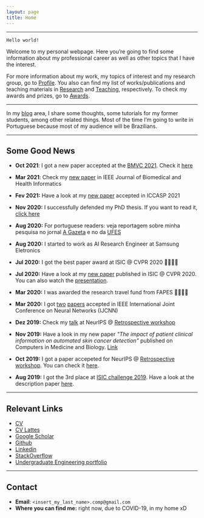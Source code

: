```yaml
---
layout: page
title: Home
---
```

___
`Hello world!` 

Welcome to my personal webpage. 
Here you’re going to find some information about my professional career as well as other topics that I have the interest.

For more information about my work, my topics of interest and my research group, go to [Profile](profile). You also can find my list of works/publications and teaching materials in [Research](research) and [Teaching](Teaching), respectively. To check my awards and prizes, go to [Awards](awards).

___
In my [blog](blog) area, I share some thoughts, some tutorials for my former students, among other related things. Most of the time I’m going to write in Portuguese because most of my audience will be Brazilians. 

___

## Some Good News

+ **Oct 2021**: I got a new paper accepted at the [BMVC 2021](https://www.bmvc2021.com/). Check it [here](https://arxiv.org/abs/2110.09380)

+ **Mar 2021**: Check my [new paper](https://ieeexplore.ieee.org/document/9364366) in IEEE Journal of Biomedical and Health Informatics

+ **Fev 2021:** Have a look at my [new paper](https://arxiv.org/pdf/2102.11771.pdf) accepted in ICCASP 2021

+ **Nov 2020:** I successfully defended my PhD thesis. If you want to read it, [click here](https://informatica.ufes.br/en/pos-graduacao/PPGI/thesis-details?id=14992)

+ **Aug 2020:** For portuguese readers: veja reportagem sobre minha pesquisa no jornal [A Gazeta](https://www.agazeta.com.br/revista-ag/vida/aluno-da-ufes-ganha-premio-por-software-que-auxilia-na-deteccao-de-cancer-de-pele-0820) e no da [UFES](http://www.ufes.br/conteudo/software-que-auxilia-na-deteccao-de-cancer-de-pele-recebe-premio-internacional)

+ **Aug 2020:** I started to work as AI Research Engineer at Samsung Eletronics

+ **Jul 2020:**  I got the best paper award at ISIC @ CVPR 2020 🎉🎉🎉🎉

+ **Jul 2020:** Have a look at my [new paper](http://openaccess.thecvf.com/content_CVPRW_2020/papers/w42/Pacheco_On_Out-of-Distribution_Detection_Algorithms_With_Deep_Neural_Skin_Cancer_Classifiers_CVPRW_2020_paper.pdf) published in ISIC @ CVPR 2020. You can also watch the [presentation](https://www.youtube.com/watch?v=3kICSeBOndk&feature=youtu.be).
+ **Mar 2020:** I was awarded the research travel fund from FAPES 🎉🎉🎉🎉
+ **Mar 2020:** I got [two](https://ieeexplore.ieee.org/document/9206685) [papers](https://ieeexplore.ieee.org/document/9207552) accepted in IEEE International Joint Conference on Neural Networks (IJCNN)
+ **Dez 2019:** Check my [talk](assets/files/talks/neurips2019.pdf) at NeurIPS @ [Retrospective workshop](https://ml-retrospectives.github.io/neurips2019/schedule/)
+ **Nov 2019:** Have a look in my new paper _"The impact of patient clinical information on automated skin cancer detection"_ published on Computers in Medicine and Biology. [Link](https://www.sciencedirect.com/science/article/pii/S0010482519304019)
+ **Oct 2019:** I got a paper accepeted for NeurIPS @ [Retrospective workshop](https://ml-retrospectives.github.io/neurips2019/schedule/). You can check it [here](https://ml-retrospectives.github.io/neurips2019/assets/pdfs/Recent_advances_in_deep_learning_applied_to_skin_cancer_detection.pdf).
+ **Aug 2019:** I got the 3rd place at [ISIC challenge 2019](http://challenge2019.isic-archive.com). Have a look at the description paper [here](https://arxiv.org/pdf/1909.04525.pdf).

___

## Relevant Links
+ [CV](assets/files/andre-pacheco-cv.pdf)
+ [CV Lattes](http://lattes.cnpq.br/8898143425329967)
+ [Google Scholar](https://scholar.google.com/citations?user=OVhpuAgAAAAJ&hl=en)
+ [Github](http://github.com/paaatcha)
+ [Linkedin](https://linkedin.com/in/pacheco-andre/)
+ [StackOverflow](https://stackoverflow.com/users/9424793/andr%C3%A9-pacheco)
+ [Undergraduate Engineering portfolio](assets/files/andre-pacheco-eng-undergrad-portfolio.pdf)

___
## Contact
+ **Email**: `<insert_my_last_name>.comp@gmail.com`
+ **Where you can find me:** right now, due to COVID-19, in my home xD

